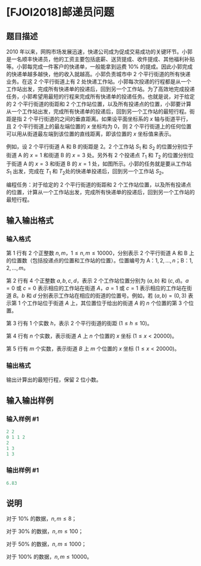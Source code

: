 # [FJOI2018]邮递员问题

## 题目描述

$\text{2010}$ 年以来，网购市场发展迅速，快递公司成为促成交易成功的关键环节。小郭是一名顺丰快递员，他的工资主要包括底薪、送货提成、收件提成、其他福利补贴等。小郭每完成一件客户的快递单，一般能拿到运费 $10\%$ 的提成。因此小郭完成的快递单越多越快，他的收入就越高。小郭负责城市中 $2$ 个平行街道的所有快递业务。在这 $2$ 个平行街道上有 $2$ 处快递工作站。小郭每次投递的行程都是从一个工作站出发，完成所有快递单的投递后，回到另一个工作站。为了高效地完成投递任务，小郭希望用最短的行程来完成所有快递单的投递任务。也就是说，对于给定的 $2$ 个平行街道的街距和 $2$ 个工作站位置，以及所有投递点的位置，小郭要计算从一个工作站出发，完成所有快递单的投递后，回到另一个工作站的最短行程。街距是指 $2$ 个平行街道的之间的垂直距离。如果设平面坐标系的 $x$ 轴与街道平行，且 $2$ 个平行街道上的最左端位置的 $x$ 坐标均为 $0$，则 $2$ 个平行街道上的任何位置可以用从街道最左端到该位置的直线距离，即该位置的 $x$ 坐标值来表示。

例如，设 $2$ 个平行街道 A 和 B 的街距是 $2$。$2$ 个工作站 $S_1$ ​​和 $S_2$​​ 的位置分别位于街道 A 的 $x=1$ 和街道 B 的 $x=3$ 处。另外有 $2$ 个投递点 $T_1$ 和 $T_2$​ 的位置分别位于街道 A 的 $x=3$ 和街道 B 的 $x=1$ 处，如图所示。小郭的任务就是要从工作站 $S_1$​​ 出发，完成在 $T_1$​​ 和 $T_2$​​ 处的快递单投递后，回到另一个工作站 $S_2$。

编程任务：对于给定的 $2$ 个平行街道的街距和 $2$ 个工作站位置，以及所有投递点的位置，计算从一个工作站出发，完成所有快递单的投递后，回到另一个工作站的最短行程。

## 输入输出格式

### 输入格式

第 $1$ 行有 $2$ 个正整数 $n,m$，$1 \le n,m \le 10000$，分别表示 $2$ 个平行街道 A 和 B 上的位置数（包括投递点的位置和工作站的位置）。位置编号为 A：$1,2,\ldots,n$；B：$1,2,\ldots,m$。

第 $2$ 行有 $4$ 个正整数 $a,b,c,d$，表示 $2$ 个工作站位置分别为 $(a,b)$ 和 $(c,d)$。$a=0$ 或 $c=0$ 表示相应的工作站在街道 $A$，$a=1$ 或 $c=1$ 表示相应的工作站在街道 $B$。$b$ 和 $d$ 分别表示工作站在相应的街道的位置号。例如，若 $(a,b)=(0,3)$ 表示第 $1$ 个工作站位于街道 $A$ 上，其位置位于给出的街道 $A$ 的 $n$ 个位置的第 $3$ 个位置。

第 $3$ 行有 $1$ 个实数 $h$，表示 $2$ 个平行街道的街距 $(1 \le h \le 10)$。

第 $4$ 行有 $n$ 个实数，表示街道 $A$ 上 $n$ 个位置的 $x$ 坐标 $(1 \le x < 20000)$。

第 $5$ 行有 $m$ 个实数，表示街道 $B$ 上 $m$ 个位置的 $x$ 坐标 $(1 \le x < 20000)$。

### 输出格式

输出计算出的最短行程，保留 $2$ 位小数。

## 输入输出样例

### 输入样例 #1

```cpp
2 2
0 1 1 2
2
1 3
1 3
```


### 输出样例 #1

```cpp
6.83
```


## 说明

对于 $10\%$ 的数据，$n,m\le 8$；

对于 $30\%$ 的数据，$n,m\le 100$；

对于 $50\%$ 的数据，$n,m\le 1000$；

对于 $100\%$ 的数据，$n,m\le 10000$。

